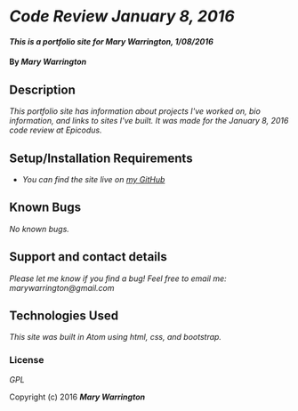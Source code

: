 # _Code Review January 8, 2016_

#### _This is a portfolio site for Mary Warrington, 1/08/2016_

#### By _**Mary Warrington**_

## Description

_This portfolio site has information about projects I've worked on, bio information, and links to sites I've built. It was made for the January 8, 2016 code review at Epicodus._

## Setup/Installation Requirements

* _You can find the site live on [my GitHub](http://marywarrington.github.io/)_

## Known Bugs

_No known bugs._

## Support and contact details

_Please let me know if you find a bug! Feel free to email me: marywarrington@gmail.com_

## Technologies Used

_This site was built in Atom using html, css, and bootstrap._

### License

*GPL*

Copyright (c) 2016 **_Mary Warrington_**
